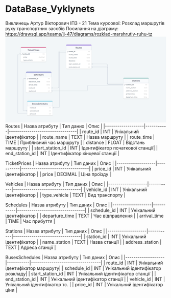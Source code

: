 # DataBase_Vyklynets
Виклинець Артур Вікторович
ІПЗ - 21
Тема курсової: Розклад маршрутів руху транспортних засобів
Посилання на діаграму: <br> https://drawsql.app/teams/jj-47/diagrams/rozklad-marshrutiv-ruhu-tz
<br> ![](ER-VyklynetsUpdated.png)
Routes
|   Назва атрибуту  | Тип даних |               Опис              |
|-------------------|-----------|---------------------------------|
| route_id          | INT       | Унікальний ідентифікатор        |
| route_name        | TEXT      | Назва маршруту                  |
| route_time        | TIME      | Приблизний час маршруту         |
| distance          | FLOAT     | Відстань маршруту               |
| start_station_id  | INT       | Ідентифікатор початкової cтанції|
| end_station_id    | INT       | Ідентифікатор кінцевої станції  |       

TicketPrices
|   Назва атрибуту  | Тип даних |               Опис              |
|-------------------|-----------|---------------------------------|
| price_id          | INT       | Унікальний ідентифікатор        |
| price             | DECIMAL   | Ціна проїзду                    |

Vehicles
|   Назва атрибуту  | Тип даних |               Опис              |
|-------------------|-----------|---------------------------------|
| vehicle_id          | INT       | Унікальний ідентифікатор      |
| type_vehicle        | TEXT      | Вид транспорту                |

Schedules
|   Назва атрибуту  | Тип даних |               Опис              |
|-------------------|-----------|---------------------------------|
| schedule_id       | INT       | Унікальний ідентифікатор        |
| departure_time    | TEXT      | Час відправлення                |
| arrival_time      | TIME      | Час прибуття                    |

Stations
|   Назва атрибуту  | Тип даних |               Опис              |
|-------------------|-----------|---------------------------------|
| station_id        | INT       | Унікальний ідентифікатор        |
| name_station      | TEXT      | Назва станції                   |
| address_station   | TEXT      | Адреса станції                  |

BusesSchedules
|   Назва атрибуту  | Тип даних |               Опис               |
|-------------------|-----------|----------------------------------|
| route_id          | INT       | Унікальний ідентифікатор маршруту|
| schedule_id       | INT       | Унікальний ідентифікатор розкладу|
| start_station_id  | INT       | Унікальний ідентифікатор станції |
| end_station_id    | INT       | Унікальний ідентифікатор станції |
| vehicle_id        | INT       | Унікальний ідентифікатор тс.     |
| price_id          | INT       | Унікальний ідентифікатор ціни    |
